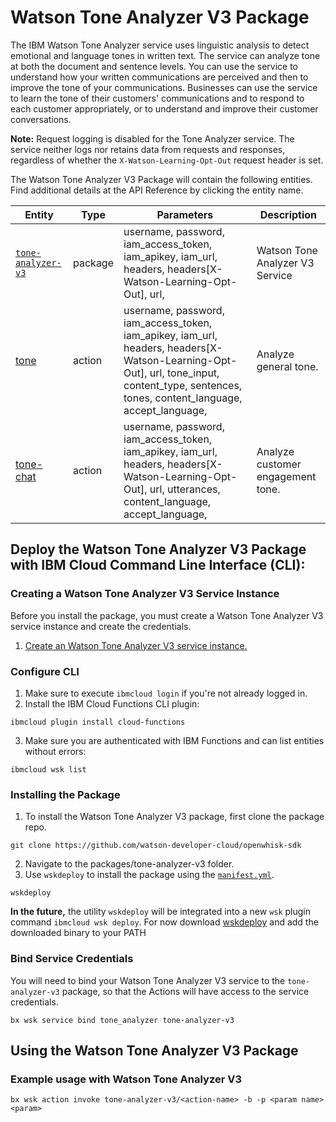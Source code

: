 # Watson Tone Analyzer V3 Package

The IBM Watson Tone Analyzer service uses linguistic analysis to detect emotional and language tones in written text. The service can analyze tone at both the document and sentence levels. You can use the service to understand how your written communications are perceived and then to improve the tone of your communications. Businesses can use the service to learn the tone of their customers' communications and to respond to each customer appropriately, or to understand and improve their customer conversations.

**Note:** Request logging is disabled for the Tone Analyzer service. The service neither logs nor retains data from requests and responses, regardless of whether the `X-Watson-Learning-Opt-Out` request header is set.

The Watson Tone Analyzer V3 Package will contain the following entities. Find additional details at the API Reference by clicking the entity name.

| Entity | Type | Parameters | Description |
| --- | --- | --- | --- |
| [`tone-analyzer-v3`](https://www.ibm.com/watson/developercloud/ToneAnalyzerV3/api/v3/curl.html) | package | username, password,  iam_access_token, iam_apikey, iam_url,  headers, headers[X-Watson-Learning-Opt-Out], url,  | Watson Tone Analyzer V3 Service |
| [tone](https://www.ibm.com/watson/developercloud/ToneAnalyzerV3/api/v3/curl.html?curl#) | action |  username, password,  iam_access_token, iam_apikey, iam_url,  headers, headers[X-Watson-Learning-Opt-Out], url,    tone_input,     content_type,     sentences,     tones,     content_language,     accept_language,  | Analyze general tone. |
| [tone-chat](https://www.ibm.com/watson/developercloud/ToneAnalyzerV3/api/v3/curl.html?curl#) | action |  username, password,  iam_access_token, iam_apikey, iam_url,  headers, headers[X-Watson-Learning-Opt-Out], url,   utterances,     content_language,     accept_language,  | Analyze customer engagement tone. |


## Deploy the Watson Tone Analyzer V3 Package with IBM Cloud Command Line Interface (CLI):
### Creating a Watson Tone Analyzer V3 Service Instance

Before you install the package, you must create a Watson Tone Analyzer V3 service instance and create the credentials.

1. [Create an Watson Tone Analyzer V3 service instance.](https://console.bluemix.net/catalog/services/tone_analyzer)

### Configure CLI
1. Make sure to execute `ibmcloud login` if you're not already logged in.
2. Install the IBM Cloud Functions CLI plugin:

```
ibmcloud plugin install cloud-functions
```
3. Make sure you are authenticated with IBM Functions and can list entities without errors:

```
ibmcloud wsk list
```

### Installing the Package
1. To install the Watson Tone Analyzer V3 package, first clone the package repo.

```
git clone https://github.com/watson-developer-cloud/openwhisk-sdk
```
2. Navigate to the packages/tone-analyzer-v3 folder.
3. Use `wskdeploy` to install the package using the [`manifest.yml`](./manifest.yml).

```
wskdeploy
```

**In the future,** the utility `wskdeploy` will be integrated into a new `wsk` plugin command `ibmcloud wsk deploy`.
For now download [wskdeploy](https://github.com/apache/incubator-openwhisk-wskdeploy/releases) and add the downloaded binary to your PATH

### Bind Service Credentials
You will need to bind your Watson Tone Analyzer V3 service to the `tone-analyzer-v3` package, so that the Actions will have access to the service credentials.

```
bx wsk service bind tone_analyzer tone-analyzer-v3
```
## Using the Watson Tone Analyzer V3 Package

### Example usage with Watson Tone Analyzer V3

```
bx wsk action invoke tone-analyzer-v3/<action-name> -b -p <param name> <param>
```

